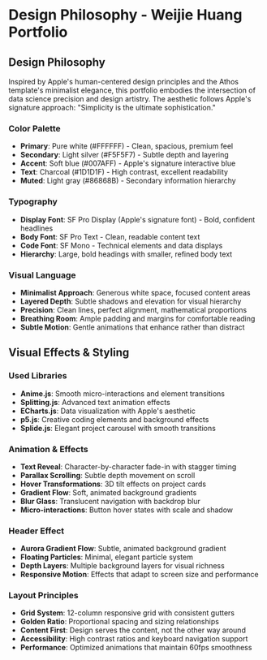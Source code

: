 # Design Philosophy - Weijie Huang Portfolio

## Design Philosophy

Inspired by Apple's human-centered design principles and the Athos template's minimalist elegance, this portfolio embodies the intersection of data science precision and design artistry. The aesthetic follows Apple's signature approach: "Simplicity is the ultimate sophistication."

### Color Palette
- **Primary**: Pure white (#FFFFFF) - Clean, spacious, premium feel
- **Secondary**: Light silver (#F5F5F7) - Subtle depth and layering
- **Accent**: Soft blue (#007AFF) - Apple's signature interactive blue
- **Text**: Charcoal (#1D1D1F) - High contrast, excellent readability
- **Muted**: Light gray (#86868B) - Secondary information hierarchy

### Typography
- **Display Font**: SF Pro Display (Apple's signature font) - Bold, confident headlines
- **Body Font**: SF Pro Text - Clean, readable content text
- **Code Font**: SF Mono - Technical elements and data displays
- **Hierarchy**: Large, bold headings with smaller, refined body text

### Visual Language
- **Minimalist Approach**: Generous white space, focused content areas
- **Layered Depth**: Subtle shadows and elevation for visual hierarchy
- **Precision**: Clean lines, perfect alignment, mathematical proportions
- **Breathing Room**: Ample padding and margins for comfortable reading
- **Subtle Motion**: Gentle animations that enhance rather than distract

## Visual Effects & Styling

### Used Libraries
- **Anime.js**: Smooth micro-interactions and element transitions
- **Splitting.js**: Advanced text animation effects
- **ECharts.js**: Data visualization with Apple's aesthetic
- **p5.js**: Creative coding elements and background effects
- **Splide.js**: Elegant project carousel with smooth transitions

### Animation & Effects
- **Text Reveal**: Character-by-character fade-in with stagger timing
- **Parallax Scrolling**: Subtle depth movement on scroll
- **Hover Transformations**: 3D tilt effects on project cards
- **Gradient Flow**: Soft, animated background gradients
- **Blur Glass**: Translucent navigation with backdrop blur
- **Micro-interactions**: Button hover states with scale and shadow

### Header Effect
- **Aurora Gradient Flow**: Subtle, animated background gradient
- **Floating Particles**: Minimal, elegant particle system
- **Depth Layers**: Multiple background layers for visual richness
- **Responsive Motion**: Effects that adapt to screen size and performance

### Layout Principles
- **Grid System**: 12-column responsive grid with consistent gutters
- **Golden Ratio**: Proportional spacing and sizing relationships
- **Content First**: Design serves the content, not the other way around
- **Accessibility**: High contrast ratios and keyboard navigation support
- **Performance**: Optimized animations that maintain 60fps smoothness